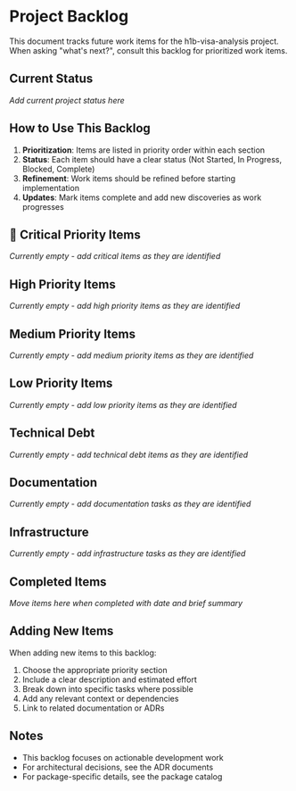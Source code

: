 # Project Backlog

This document tracks future work items for the h1b-visa-analysis project. When asking "what's next?", consult this backlog for prioritized work items.

## Current Status

_Add current project status here_

## How to Use This Backlog

1. **Prioritization**: Items are listed in priority order within each section
2. **Status**: Each item should have a clear status (Not Started, In Progress, Blocked, Complete)
3. **Refinement**: Work items should be refined before starting implementation
4. **Updates**: Mark items complete and add new discoveries as work progresses

## 🚨 Critical Priority Items

_Currently empty - add critical items as they are identified_

## High Priority Items

_Currently empty - add high priority items as they are identified_

## Medium Priority Items

_Currently empty - add medium priority items as they are identified_

## Low Priority Items

_Currently empty - add low priority items as they are identified_

## Technical Debt

_Currently empty - add technical debt items as they are identified_

## Documentation

_Currently empty - add documentation tasks as they are identified_

## Infrastructure

_Currently empty - add infrastructure tasks as they are identified_

## Completed Items

_Move items here when completed with date and brief summary_

## Adding New Items

When adding new items to this backlog:
1. Choose the appropriate priority section
2. Include a clear description and estimated effort
3. Break down into specific tasks where possible
4. Add any relevant context or dependencies
5. Link to related documentation or ADRs

## Notes

- This backlog focuses on actionable development work
- For architectural decisions, see the ADR documents
- For package-specific details, see the package catalog
